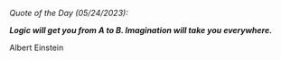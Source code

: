 *Quote of the Day (05/24/2023):*

_**Logic will get you from A to B. Imagination will take you everywhere.**_

Albert Einstein
